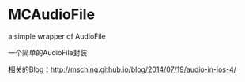 MCAudioFile
===========

a simple wrapper of AudioFile

一个简单的AudioFile封装

相关的Blog：http://msching.github.io/blog/2014/07/19/audio-in-ios-4/